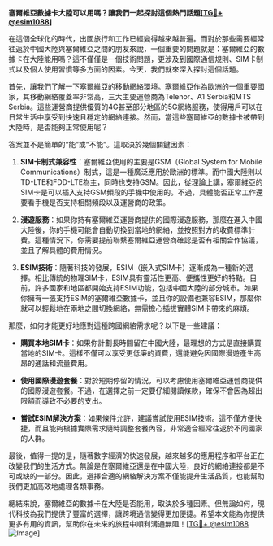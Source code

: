 **塞爾維亞數據卡大陸可以用嗎？讓我們一起探討這個熱門話題[[TG💪+ @esim1088](https://t.me/s/esim1088)]**

在這個全球化的時代，出國旅行和工作已經變得越來越普遍。而對於那些需要經常往返於中國大陸與塞爾維亞之間的朋友來說，一個重要的問題就是：塞爾維亞的數據卡在大陸能用嗎？這不僅僅是一個技術問題，更涉及到國際通信規則、SIM卡制式以及個人使用習慣等多方面的因素。今天，我們就來深入探討這個話題。

首先，讓我們了解一下塞爾維亞的移動網絡環境。塞爾維亞作為歐洲的一個重要國家，其移動網絡覆蓋率非常高，三大主要運營商為Telenor、A1 Serbia和MTS Serbia。這些運營商提供優質的4G甚至部分地區的5G網絡服務，使得用戶可以在日常生活中享受到快速且穩定的網絡連接。然而，當這些塞爾維亞的數據卡被帶到大陸時，是否能夠正常使用呢？

答案並不是簡單的“能”或“不能”。這取決於幾個關鍵因素：

1. **SIM卡制式兼容性**：塞爾維亞使用的主要是GSM（Global System for Mobile Communications）制式，這是一種廣泛應用於歐洲的標準。而中國大陸則以TD-LTE和FDD-LTE為主，同時也支持GSM。因此，從理論上講，塞爾維亞的SIM卡是可以插入支持GSM頻段的手機中使用的。不過，具體能否正常工作還要看手機是否支持相關頻段以及運營商的政策。

2. **漫遊服務**：如果你持有塞爾維亞運營商提供的國際漫遊服務，那麼在進入中國大陸後，你的手機可能會自動切換到當地的網絡，並按照對方的收費標準計費。這種情況下，你需要提前聯繫塞爾維亞運營商確認是否有相關合作協議，並且了解具體的費用情況。

3. **ESIM技術**：隨著科技的發展，ESIM（嵌入式SIM卡）逐漸成為一種新的選擇。相比傳統的物理SIM卡，ESIM具有靈活性更高、便攜性更好的特點。目前，許多國家和地區都開始支持ESIM功能，包括中國大陸的部分城市。如果你擁有一張支持ESIM的塞爾維亞數據卡，並且你的設備也兼容ESIM，那麼你就可以輕鬆地在兩地之間切換網絡，無需擔心插拔實體SIM卡帶來的麻煩。

那麼，如何才能更好地應對這種跨國網絡需求呢？以下是一些建議：

- **購買本地SIM卡**：如果你計劃長時間留在中國大陸，最理想的方式是直接購買當地的SIM卡。這樣不僅可以享受更低廉的資費，還能避免因國際漫遊產生高昂的通話和流量費用。
  
- **使用國際漫遊套餐**：對於短期停留的情況，可以考慮使用塞爾維亞運營商提供的國際漫遊套餐。不過，在選擇之前一定要仔細閱讀條款，確保不會因為超出限額而導致不必要的支出。

- **嘗試ESIM解決方案**：如果條件允許，建議嘗試使用ESIM技術。這不僅方便快捷，而且能夠根據實際需求隨時調整套餐內容，非常適合經常往返於不同國家的人群。

最後，值得一提的是，隨著數字經濟的快速發展，越來越多的應用程序和平台正在改變我們的生活方式。無論是在塞爾維亞還是在中國大陸，良好的網絡連接都是不可或缺的一部分。因此，選擇合適的網絡解決方案不僅能提升生活品質，也能幫助我們更加高效地處理各類事務。

總結來說，塞爾維亞的數據卡在大陸是否能用，取決於多種因素。但無論如何，現代科技為我們提供了豐富的選擇，讓跨境通信變得更加便捷。希望本文能為你提供更多有用的資訊，幫助你在未來的旅程中順利溝通無阻！[[TG💪+ @esim1088](https://t.me/s/esim1088) ![Image](https://i.postimg.cc/4NQfJmqS/Snipaste-2025-05-13-00-14-12.png)]